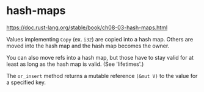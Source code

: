 # hash-maps
https://doc.rust-lang.org/stable/book/ch08-03-hash-maps.html

Values implementing `Copy` (ex. `i32`) are copied into a hash map. Others are moved into the hash map and the hash map becomes 
the owner.

You can also move refs into a hash map, but those have to stay valid for at least as long as the hash map is valid. (See 'lifetimes'.)

The `or_insert` method returns a mutable reference `(&mut V)` to the value for a specified key.
